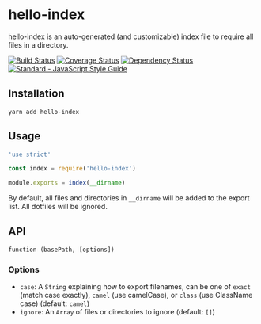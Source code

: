 # hello-index

hello-index is an auto-generated (and customizable) index file to require all files in a directory.

[![Build Status](https://img.shields.io/travis/hello-js/hello-index/master.svg)](https://travis-ci.org/hello-js/hello-index)
[![Coverage Status](https://img.shields.io/coveralls/hello-js/hello-index.svg)](https://coveralls.io/github/hello-js/hello-index)
[![Dependency Status](https://img.shields.io/david/hello-js/hello-index.svg)](https://david-dm.org/hello-js/hello-index)
[![Standard - JavaScript Style Guide](https://img.shields.io/badge/code%20style-standard-brightgreen.svg)](http://standardjs.com/)

## Installation

```
yarn add hello-index
```

## Usage

```js
'use strict'

const index = require('hello-index')

module.exports = index(__dirname)
```

By default, all files and directories in `__dirname` will be added to the export list. All dotfiles will be ignored.

## API

```
function (basePath, [options])
```

### Options

* `case`: A `String` explaining how to export filenames, can be one of `exact` (match case exactly), `camel` (use camelCase), or `class` (use ClassName case) (default: `camel`)
* `ignore`: An `Array` of files or directories to ignore (default: `[]`)
